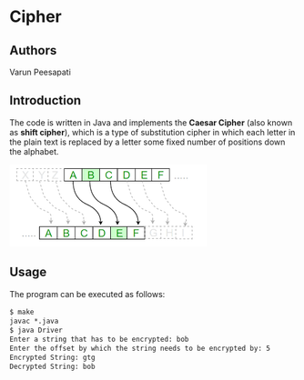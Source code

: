 # Cipher

## Authors
Varun Peesapati

## Introduction
The code is written in Java and implements the **Caesar Cipher** (also known as
**shift cipher**), which is a type of substitution cipher in which each letter
in the plain text is replaced by a letter some fixed number of positions down
the alphabet.

![Caesar Cipher](cipher.png)

## Usage
The program can be executed as follows:

```
$ make
javac *.java
$ java Driver
Enter a string that has to be encrypted: bob
Enter the offset by which the string needs to be encrypted by: 5
Encrypted String: gtg
Decrypted String: bob
```